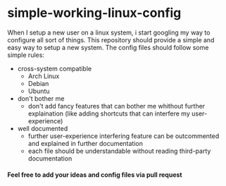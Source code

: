 # simple-working-linux-config

When I setup a new user on a linux system, i start googling my way to configure all sort of things. 
This repository should provide a simple and easy way to setup a new system. The config files should follow some simple rules:
* cross-system compatible 
  * Arch Linux
  * Debian
  * Ubuntu
* don't bother me
  * don't add fancy features that can bother me whithout further explaination
    (like adding shortcuts that can interfere my user-experience)
* well documented
  * further user-experience interfering feature can be outcommented and explained in further documentation
  * each file should be understandable without reading third-party documentation


#### Feel free to add your ideas and config files via pull request
